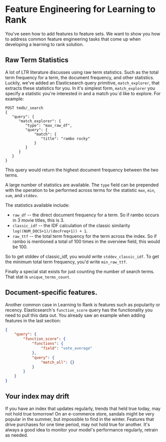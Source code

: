 # Feature Engineering for Learning to Rank

You've seen how to add features to feature sets. We want to show you how to address common feature engineering tasks that come up when developing a learning to rank solution. 

## Raw Term Statistics

A lot of LTR literature discusses using raw term statistics. Such as the total term frequency for a term, the document frequency, and other statistics. Luckily, we've added an Elasticsearch query primitive, `match_explorer`, that extracts these statistics for you. In it's simplest form, `match_explorer` you specify a statistic you're interested in and a match you`d like to explore. For example:

```
POST tmdb/_search
{
   "query": {
      "match_explorer": {
         "type": "max_raw_df",
         "query": {
             "match": {
                "title": "rambo rocky"
             }
         }
      }
   }
}
```

This query would return the highest document frequency between the two terms. 

A large number of statistics are available. The `type` field can be prepended with the operation to be performed across terms for the statistic `max`, `min`, `sum`, and `stddev`. 

The statistics available include:

- `raw_df` -- the direct document frequency for a term. So if rambo occurs in 3 movie titles, this is 3.
- `classic_idf` -- the IDF calculation of the classic similarity `log((NUM_DOCS+1)/(docFreq+1)) + 1`.
- `raw_ttf` -- the total term frequency for the term across the index. So if rambo is mentioned a total of 100 times in the overview field, this would be 100.

So to get stddev of classic_idf, you would write `stddev_classic_idf`. To get the minimum total term frequency, you'd write `min_raw_ttf`.

Finally a special stat exists for just counting the number of search terms. That stat is `unique_terms_count`.

## Document-specific features.

Another common case in Learning to Rank is features such as popularity or recency. Elasticsearch's `function_score` query has the functionality you need to pull this data out. You already saw an example when adding features in the last section:

```json
{
    "query": {
        "function_score": {
            "functions": {
                "field": "vote_average"
            },
            "query": {
                "match_all": {}
            }
        }
    }
}
```


## Your index may drift

If you have an index that updates regularly, trends that held true today, may not hold true tomorrow! On an e-commerce store, sandals might be very popular in the summer, but impossible to find in the winter. Features that drive purchases for one time period, may not hold true for another. It's always a good idea to monitor your model's performance regularly, retrain as needed.